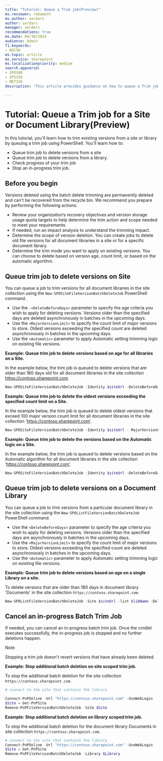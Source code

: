 ```yaml
---
title: "Tutorial: Queue a Trim job(Preview)"
ms.reviewer: rekamath
ms.author: serdars
author: serdars
manager: serdars
recommendations: true
ms.date: 04/30/2024
audience: Admin
f1.keywords:
- NOCSH
ms.topic: article
ms.service: sharepoint
ms.localizationpriority: medium
search.appverid:
- SPO160
- SPS150
- MET150
description: "This article provides guidance on how to queue a Trim job for a site or document library."

---
```


# Tutorial: Queue a Trim job for a Site or Document Library(Preview)

In this tutorial, you'll learn how to trim existing versions from a site or library by queuing a trim job using PowerShell. You'll learn how to:

- Queue trim job to delete versions from a site
- Queue trim job to delete versions from a library.
- Check progress of your trim job
- Stop an in-progress trim job.


## Before you begin

Versions deleted using the batch delete trimming are permanently deleted and can't be recovered from the recycle bin. We recommend you prepare by performing the following actions: 
- Review your organization’s recovery objectives and version storage usage quota targets to help determine the trim action and scope needed to meet your requirements. 
- If needed, run an impact analysis to understand the trimming impact.
- Determine the scope of version deletion. You can create jobs to delete old file versions for all document libraries in a site or for a specific document library.  
- Determine the trim mode you want to apply on existing versions. You can choose to delete based on version age, count limit, or based on the automatic algorithm.


## Queue trim job to delete versions on Site

You can queue a job to trim versions for all document libraries in the site collection using the `New-SPOSiteFileVersionBatchDeleteJob` PowerShell command. 
- Use the `-<DeleteBeforeDays>` parameter to specify the age criteria you wish to apply for deleting versions. Versions older than the specified days are deleted asynchronously in batches in the upcoming days. 
- Use the `<MajorVersionLimit>` to specify the count limit of major versions to store. Oldest versions exceeding the specified count are deleted asynchronously in batches in the upcoming days. 
- Use the `<Automatic>` parameter to apply Automatic setting trimming logic on existing file versions. 


**Example: Queue trim job to delete versions based on age for all libraries on a Site.**

In the example below, the trim job is queued to  delete versions that are older than 180 days old for all document libraries in the site collection https://contoso.sharepoint.com.

```PowerShell
New-SPOSiteFileVersionBatchDeleteJob -Identity $siteUrl -DeleteBeforeDays 180
```

**Example: Queue trim job to delete the oldest versions exceeding the specified count limit on a Site.**

In the example below, the trim job is queued to delete oldest versions that exceed 100 major version count limit for all document libraries in the site collection ‘https://contoso.sharepoint.com’.  

```PowerShell
New-SPOSiteFileVersionBatchDeleteJob -Identity $siteUrl - MajorVersionLimit 100
```
**Example: Queue trim job to delete the versions based on the Automatic logic on a Site.**

In the example below, the trim job is queued to delete versions based on the Automatic algorithm for all document libraries in the site collection ‘https://contoso.sharepoint.com’.  

```PowerShell
New-SPOSiteFileVersionBatchDeleteJob -Identity $siteUrl -DeleteBeforeDays 180
```

## Queue trim job to delete versions on a Document Library

You can queue a job to trim versions from a particular document library in the site collection using the `New-SPOListFileVersionBatchDeleteJob` PowerShell command. 
- Use the `<DeleteBeforeDays>` parameter to specify the age criteria you wish to apply for deleting versions. Versions older than the specified days are asynchronously in batches in the upcoming days. 
- Use the `<MajorVersionLimit>` to specify the count limit of major versions to store. Oldest versions exceeding the specified count are deleted asynchronously in batches in the upcoming days. 
- Use the `<Automatic>` parameter to apply Automatic setting trimming logic on existing file versions. 


**Example: Queue trim job to delete versions based on age on a single Library on a site.**

To delete versions that are older than 180 days in document library 'Documents' in the site collection `https://contoso.sharepoint.com`.

```PowerShell
New-SPOListFileVersionBatchDeleteJob -Site $siteUrl -list $libName -DeleteBeforeDays 180
```

## Cancel an in-progress Batch Trim Job

If needed, you can cancel an in-progress batch trim job. Once the cmdlet executes successfully, the in-progress job is stopped and no further deletions  happen. 

> [!NOTE]
> Stopping a trim job doesn't revert versions that have already been deleted.

**Example: Stop additional batch deletion on site scoped trim job.**

To stop the additional batch deletion for the site collection `https://contoso.sharepoint.com`.

```PowerShell
# connect to the site that contains the library

Connect-PnPOnline -Url "https://contoso.sharepoint.com" -UseWebLogin
$Site = Get-PnPSite
Remove-PnPFileVersionBatchDeleteJob -Site $Site
```

**Example: Stop additional batch deletion on library scoped trim job.**

To stop the additional batch deletion for the document library Documents in site collection `https://contoso.sharepoint.com`.

```PowerShell
# connect to the site that contains the library
Connect-PnPOnline -Url "https://contoso.sharepoint.com" -UseWebLogin
$Site = Get-PnPSite
Remove-PnPFileVersionBatchDeleteJob -Library $Library
```

